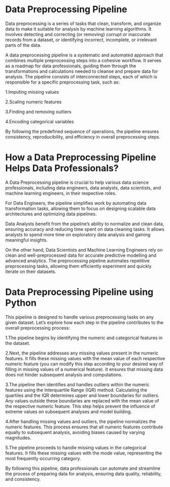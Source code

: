 # Data Preprocessing Pipeline

Data preprocessing is a series of tasks that clean, transform, and organize data to make it suitable for analysis by machine learning algorithms. It involves detecting and correcting (or removing) corrupt or inaccurate records from a dataset, or identifying incorrect, incomplete, or irrelevant parts of the data.

A data preprocessing pipeline is a systematic and automated approach that combines multiple preprocessing steps into a cohesive workflow. It serves as a roadmap for data professionals, guiding them through the transformations and calculations needed to cleanse and prepare data for analysis. The pipeline consists of interconnected steps, each of which is responsible for a specific preprocessing task, such as:

1.Imputing missing values

2.Scaling numeric features

3.Finding and removing outliers

4.Encoding categorical variables

By following the predefined sequence of operations, the pipeline ensures consistency, reproducibility, and efficiency in overall preprocessing steps.

# How a Data Preprocessing Pipeline Helps Data Professionals?
A Data Preprocessing pipeline is crucial to help various data science professionals, including data engineers, data analysts, data scientists, and machine learning engineers, in their respective roles.

For Data Engineers, the pipeline simplifies work by automating data transformation tasks, allowing them to focus on designing scalable data architectures and optimizing data pipelines.

Data Analysts benefit from the pipeline’s ability to normalize and clean data, ensuring accuracy and reducing time spent on data cleaning tasks. It allows analysts to spend more time on exploratory data analysis and gaining meaningful insights.

On the other hand, Data Scientists and Machine Learning Engineers rely on clean and well-preprocessed data for accurate predictive modelling and advanced analytics. The preprocessing pipeline automates repetitive preprocessing tasks, allowing them efficiently experiment and quickly iterate on their datasets.

# Data Preprocessing Pipeline using Python
This pipeline is designed to handle various preprocessing tasks on any given dataset. Let’s explore how each step in the pipeline contributes to the overall preprocessing process:

1.The pipeline begins by identifying the numeric and categorical features in the dataset.

2.Next, the pipeline addresses any missing values present in the numeric features. It fills these missing values with the mean value of each respective numeric feature (you can modify this step according to your desired way of filling in missing values of a numerical feature). It ensures that missing data does not hinder subsequent analysis and computations.

3.The pipeline then identifies and handles outliers within the numeric features using the Interquartile Range (IQR) method. Calculating the quartiles and the IQR determines upper and lower boundaries for outliers. Any values outside these boundaries are replaced with the mean value of the respective numeric feature. This step helps prevent the influence of extreme values on subsequent analyses and model building.

4.After handling missing values and outliers, the pipeline normalizes the numeric features. This process ensures that all numeric features contribute equally to subsequent analysis, avoiding biases caused by varying magnitudes.

5.The pipeline proceeds to handle missing values in the categorical features. It fills these missing values with the mode value, representing the most frequently occurring category.

By following this pipeline, data professionals can automate and streamline the process of preparing data for analysis, ensuring data quality, reliability, and consistency.

